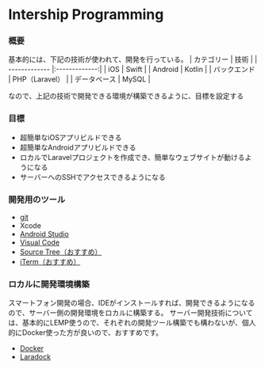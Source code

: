 # Intership Programming
### 概要
基本的には、下記の技術が使われて、開発を行っている。
  | カテゴリー        | 技術          |
  | ------------- |:-------------:|
  | iOS      | Swift |
  | Android      | Kotlin |
  | バックエンド      | PHP（Laravel） |
  | データベース      | MySQL |


  なので、上記の技術で開発できる環境が構築できるように、目標を設定する
  
### 目標
  * 超簡単なiOSアプリビルドできる
  * 超簡単なAndroidアプリビルドできる
  * ロカルでLaravelプロジェクトを作成でき、簡単なウェブサイトが動けるようになる
  * サーバーへのSSHでアクセスできるようになる

### 開発用のツール
* [git](https://git-scm.com/)
* Xcode
* [Android Studio](https://developer.android.com/studio)
* [Visual Code](https://code.visualstudio.com/)
* [Source Tree（おすすめ）](https://www.sourcetreeapp.com/)
* [iTerm（おすすめ）](https://www.iterm2.com/)

### ロカルに開発環境構築
  スマートフォン開発の場合、IDEがインストールすれば、開発できるようになるので、サーバー側の開発環境をロカルに構築する。
  サーバー開発技術については、基本的にLEMP使うので、それぞれの開発ツール構築でも構わないが、個人的にDocker使った方が良いので、おすすめです。
  
* [Docker](https://www.docker.com/)
* [Laradock](https://laradock.io/)


